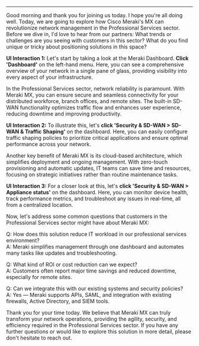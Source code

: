 ---

Good morning and thank you for joining us today. I hope you're all doing well. Today, we are going to explore how Cisco Meraki's MX can revolutionize network management in the Professional Services sector. Before we dive in, I'd love to hear from our partners: What trends or challenges are you seeing with customers in this sector? What do you find unique or tricky about positioning solutions in this space?

**UI Interaction 1:**
Let's start by taking a look at the Meraki Dashboard. **Click 'Dashboard'** on the left-hand menu. Here, you can see a comprehensive overview of your network in a single pane of glass, providing visibility into every aspect of your infrastructure.

In the Professional Services sector, network reliability is paramount. With Meraki MX, you can ensure secure and seamless connectivity for your distributed workforce, branch offices, and remote sites. The built-in SD-WAN functionality optimizes traffic flow and enhances user experience, reducing downtime and improving productivity.

**UI Interaction 2:**
To illustrate this, let's **click 'Security & SD-WAN > SD-WAN & Traffic Shaping'** on the dashboard. Here, you can easily configure traffic shaping policies to prioritize critical applications and ensure optimal performance across your network.

Another key benefit of Meraki MX is its cloud-based architecture, which simplifies deployment and ongoing management. With zero-touch provisioning and automatic updates, IT teams can save time and resources, focusing on strategic initiatives rather than routine maintenance tasks.

**UI Interaction 3:**
For a closer look at this, let's **click 'Security & SD-WAN > Appliance status'** on the dashboard. Here, you can monitor device health, track performance metrics, and troubleshoot any issues in real-time, all from a centralized location.

Now, let's address some common questions that customers in the Professional Services sector might have about Meraki MX:

Q: How does this solution reduce IT workload in our professional services environment?  
A: Meraki simplifies management through one dashboard and automates many tasks like updates and troubleshooting.

Q: What kind of ROI or cost reduction can we expect?  
A: Customers often report major time savings and reduced downtime, especially for remote sites.

Q: Can we integrate this with our existing systems and security policies?  
A: Yes — Meraki supports APIs, SAML, and integration with existing firewalls, Active Directory, and SIEM tools.

Thank you for your time today. We believe that Meraki MX can truly transform your network operations, providing the agility, security, and efficiency required in the Professional Services sector. If you have any further questions or would like to explore this solution in more detail, please don't hesitate to reach out.